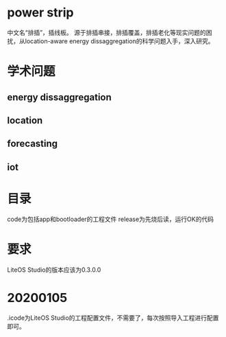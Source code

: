 
# power strip
中文名“排插”，插线板。
源于排插串接，排插覆盖，排插老化等现实问题的困扰，从location-aware energy dissaggregation的科学问题入手，深入研究。

# 学术问题
## energy dissaggregation
## location
## forecasting
## iot

# 目录
code为包括app和bootloader的工程文件
release为先烧后读，运行OK的代码

# 要求
LiteOS Studio的版本应该为0.3.0.0

# 20200105
.icode为LiteOS Studio的工程配置文件，不需要了，每次按照导入工程进行配置即可。
